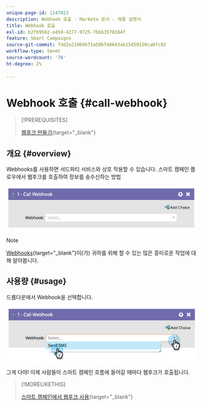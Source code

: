 ```yaml
---
unique-page-id: 1147023
description: Webhook 호출 - Marketo 문서 - 제품 설명서
title: Webhook 호출
exl-id: b2f69502-e459-4277-9725-7bbb3578384f
feature: Smart Campaigns
source-git-commit: 7dd2e21969b71a50bfd4643ab15459150ca07c92
workflow-type: tm+mt
source-wordcount: '76'
ht-degree: 2%

---
```


# Webhook 호출 {#call-webhook}

>[!PREREQUISITES]
>
>[웹후크 만들기](/help/marketo/product-docs/administration/additional-integrations/create-a-webhook.md){target="_blank"}

## 개요 {#overview}

Webhooks를 사용하면 서드파티 서비스와 상호 작용할 수 있습니다. 스마트 캠페인 플로우에서 웹후크를 호출하여 정보를 송수신하는 방법

![](assets/call-webhook-1.png)

>[!NOTE]
>
>[Webhooks](https://experienceleague.adobe.com/en/docs/marketo-developer/marketo/webhooks/webhooks){target="_blank"}이(가) 귀하를 위해 할 수 있는 많은 흥미로운 작업에 대해 알아봅니다.

## 사용량 {#usage}

드롭다운에서 Webhook을 선택합니다.

![](assets/call-webhook-2.png)

그게 다야! 이제 사람들이 스마트 캠페인 흐름에 들어갈 때마다 웹후크가 호출됩니다.

>[!MORELIKETHIS]
>
>[스마트 캠페인에서 웹후크 사용](/help/marketo/product-docs/core-marketo-concepts/smart-campaigns/flow-actions/use-a-webhook-in-a-smart-campaign.md){target="_blank"}

